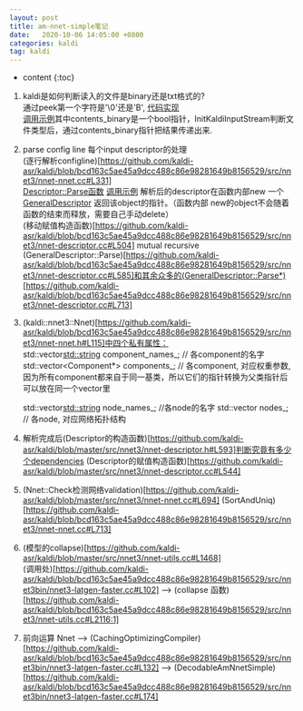 ```yaml
---
layout: post
title: am-nnet-simple笔记
date:   2020-10-06 14:05:00 +0800
categories: kaldi
tag: kaldi
---
```


* content
{:toc}

1. kaldi是如何判断读入的文件是binary还是txt格式的?  
   通过peek第一个字符是'\0'还是'B', [代码实现](https://github.com/kaldi-asr/kaldi/blob/bcd163c5ae45a9dcc488c86e98281649b8156529/src/base/io-funcs-inl.h#L306:1)  
   [调用示例](https://github.com/kaldi-asr/kaldi/blob/master/src/util/kaldi-io.cc#L817)其中contents_binary是一个bool指针，InitKaldiInputStream判断文件类型后，通过contents_binary指针把结果传递出来.

2. parse config line 每个input descriptor的处理  
   (逐行解析configline)[https://github.com/kaldi-asr/kaldi/blob/bcd163c5ae45a9dcc488c86e98281649b8156529/src/nnet3/nnet-nnet.cc#L331]  
   [Descriptor::Parse函数](https://github.com/kaldi-asr/kaldi/blob/bcd163c5ae45a9dcc488c86e98281649b8156529/src/nnet3/nnet-descriptor.cc#L491)
   [调用示例](https://github.com/kaldi-asr/kaldi/blob/bcd163c5ae45a9dcc488c86e98281649b8156529/src/nnet3/nnet-nnet.cc#L331)
   解析后的descriptor在函数内部new 一个[GeneralDescriptor](https://github.com/kaldi-asr/kaldi/blob/bcd163c5ae45a9dcc488c86e98281649b8156529/src/nnet3/nnet-descriptor.cc#L626)
   返回该object的指针。（函数内部 new的object不会随着函数的结束而释放，需要自己手动delete）  
   (移动赋值构造函数)[https://github.com/kaldi-asr/kaldi/blob/bcd163c5ae45a9dcc488c86e98281649b8156529/src/nnet3/nnet-descriptor.cc#L504]
   mutual recursive (GeneralDescriptor::Parse)[https://github.com/kaldi-asr/kaldi/blob/bcd163c5ae45a9dcc488c86e98281649b8156529/src/nnet3/nnet-descriptor.cc#L585]和其余众多的(GeneralDescriptor::Parse*)[https://github.com/kaldi-asr/kaldi/blob/bcd163c5ae45a9dcc488c86e98281649b8156529/src/nnet3/nnet-descriptor.cc#L713]
   
3. (kaldi::nnet3::Nnet)[https://github.com/kaldi-asr/kaldi/blob/bcd163c5ae45a9dcc488c86e98281649b8156529/src/nnet3/nnet-nnet.h#L115]中四个私有属性：  
   std::vector<std::string> component_names_; // 各component的名字  
   std::vector<Component*> components_; // 各component, 对应权重参数,因为所有component都来自于同一基类，所以它们的指针转换为父类指针后可以放在同一个vector里  

   std::vector<std::string> node_names_;  //各node的名字
   std::vector<NetworkNode> nodes_; // 各node, 对应网络拓扑结构

4. 解析完成后(Descriptor的构造函数)[https://github.com/kaldi-asr/kaldi/blob/master/src/nnet3/nnet-descriptor.h#L593]判断究竟有多少个dependencies
   (Descriptor的赋值构造函数)[https://github.com/kaldi-asr/kaldi/blob/master/src/nnet3/nnet-descriptor.cc#L544]


5. (Nnet::Check检测网络validation)[https://github.com/kaldi-asr/kaldi/blob/master/src/nnet3/nnet-nnet.cc#L694]
	(SortAndUniq)[https://github.com/kaldi-asr/kaldi/blob/bcd163c5ae45a9dcc488c86e98281649b8156529/src/nnet3/nnet-nnet.cc#L713]  
   
6. (模型的collapse)[https://github.com/kaldi-asr/kaldi/blob/master/src/nnet3/nnet-utils.cc#L1468]  
   (调用处)[https://github.com/kaldi-asr/kaldi/blob/bcd163c5ae45a9dcc488c86e98281649b8156529/src/nnet3bin/nnet3-latgen-faster.cc#L102] --> (collapse 函数)[https://github.com/kaldi-asr/kaldi/blob/bcd163c5ae45a9dcc488c86e98281649b8156529/src/nnet3/nnet-utils.cc#L2116:1]

7. 前向运算 Nnet --> (CachingOptimizingCompiler)[https://github.com/kaldi-asr/kaldi/blob/bcd163c5ae45a9dcc488c86e98281649b8156529/src/nnet3bin/nnet3-latgen-faster.cc#L132] --> (DecodableAmNnetSimple)[https://github.com/kaldi-asr/kaldi/blob/bcd163c5ae45a9dcc488c86e98281649b8156529/src/nnet3bin/nnet3-latgen-faster.cc#L174]
